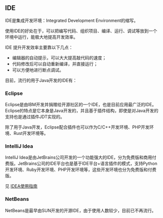 ## IDE

IDE是集成开发环境：Integrated Development Environment的缩写。

使用IDE的好处在于，可以把编写代码、组织项目、编译、运行、调试等放到一个环境中运行，能极大地提高开发效率。

IDE 提升开发效率主要靠以下几点：
  - 编辑器的自动提示，可以大大提高敲代码的速度；
  - 代码修改后可以自动重新编译，并直接运行；
  - 可以方便地进行断点调试。

目前，流行的用于Java开发的IDE有：

### Eclipse

Eclipse是由IBM开发并捐赠给开源社区的一个IDE，也是目前应用最广泛的IDE。Eclipse的特点是它本身是Java开发的，并且基于插件结构，即使是对Java开发的支持也是通过插件JDT实现的。

除了用于Java开发，Eclipse配合插件也可以作为C/C++开发环境、PHP开发环境、Rust开发环境等。

### IntelliJ Idea

IntelliJ Idea是由JetBrains公司开发的一个功能强大的IDE，分为免费版和商用付费版。JetBrains公司的IDE平台也是基于IDE平台+语言插件的模式，支持Python开发环境、Ruby开发环境、PHP开发环境等，这些开发环境也分为免费版和付费版。

见 [IDEA使用指南](/4-ToolBox/软件指南/IDEA使用指南.md)

### NetBeans

NetBeans是最早由SUN开发的开源IDE，由于使用人数较少，目前已不再流行。

